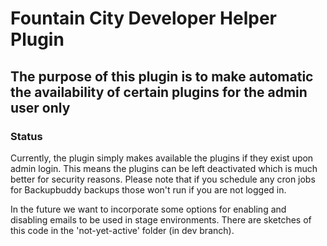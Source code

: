 # Fountain City Developer Helper Plugin #

## The purpose of this plugin is to make automatic the availability of certain plugins for the admin user only ##

### Status ###

Currently, the plugin simply makes available the plugins if they exist upon admin login. This means the plugins can be left deactivated which is much better for security reasons. Please note that if you schedule any cron jobs for Backupbuddy backups those won't run if you are not logged in.

In the future we want to incorporate some options for enabling and disabling emails to be used in stage environments. There are sketches of this code in the 'not-yet-active' folder (in dev branch).

